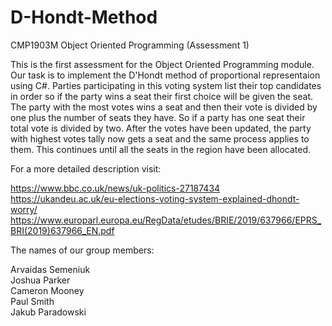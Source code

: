 # D-Hondt-Method
CMP1903M Object Oriented Programming (Assessment 1)

This is the first assessment for the Object Oriented Programming module. Our task is to implement the D'Hondt method of proportional representaion using C#. 
Parties participating in this voting system list their top candidates in order so if the party wins a seat their first choice will be given the seat.
The party with the most votes wins a seat and then their vote is divided by one plus the number of seats they have. So if a party has one seat their total vote is divided by two.
After the votes have been updated, the party with highest votes tally now gets a seat and the same process applies to them. This continues until all the seats in the region have been allocated.

For a more detailed description visit:

https://www.bbc.co.uk/news/uk-politics-27187434  
https://ukandeu.ac.uk/eu-elections-voting-system-explained-dhondt-worry/
https://www.europarl.europa.eu/RegData/etudes/BRIE/2019/637966/EPRS_BRI(2019)637966_EN.pdf

The names of our group members:

Arvaidas Semeniuk  
Joshua Parker  
Cameron Mooney  
Paul Smith  
Jakub Paradowski
